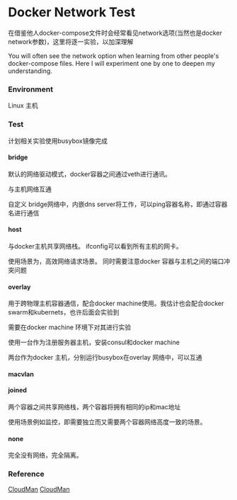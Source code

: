 # Docker Network Test

在借鉴他人docker-compose文件时会经常看见network选项(当然也是docker network参数)，这里将逐一实验，以加深理解

You will often see the network option when learning from other people's docker-compose files. 
Here I will experiment one by one to deepen my understanding.

### Environment

Linux 主机

### Test

计划相关实验使用busybox镜像完成

#### bridge

默认的网络驱动模式，docker容器之间通过veth进行通讯。

与主机网络互通

自定义 bridge网络中，内嵌dns server将工作，可以ping容器名称，即通过容器名进行通信

#### host

与docker主机共享网络栈。 ifconfig可以看到所有主机的网卡。

使用场景为，高效网络请求场景。 同时需要注意docker 容器与主机之间的端口冲突问题

#### overlay
用于跨物理主机容器通信，配合docker machine使用。我估计也会配合docker swarm和kubernets，也许后面会实验到

需要在docker machine 环境下对其进行实验

使用一台作为注册服务器主机，安装consul和docker machine

两台作为docker 主机，分别运行busybox在overlay 网络中，可以互通

#### macvlan

#### joined

两个容器之间共享网络栈，两个容器将拥有相同的ip和mac地址

使用场景例如监控，即需要独立而又需要两个容器网络高度一致的场景。

#### none

完全没有网络，完全隔离。

### Reference
[CloudMan](https://www.cnblogs.com/CloudMan6/default.html?page=19)
[CloudMan](https://mp.weixin.qq.com/s/7o8QxGydMTUe4Q7Tz46Diw)